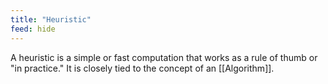 ```yaml
---
title: "Heuristic"
feed: hide
---
```


A heuristic is a simple or fast computation that works as a rule of thumb or "in practice." It is closely tied to the concept of an [[Algorithm]]. 